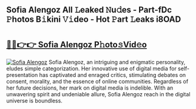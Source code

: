 ## Sofia Alengoz All 𝙻eaked 𝙽u𝚍es - Part-fDc 𝙿hotos B𝚒kini 𝚅𝚒deo - Hot 𝙿art 𝙻eaks i8OAD

# <h2><a href="http://ld0mda.urlbe.top/?page=Sofia+Alengoz">🔗🔗👉👉 Sofia Alengoz P𝚑oto𝚜Vid𝚎o</a></h2>

[![Sofia Alengoz](https://i.imgur.com/eBuTRDB.gif)](http://ld0mda.urlbe.top/?page=Sofia+Alengoz)
Sofia Alengoz, an intriguing and enigmatic personality, eludes simple categorization. Her innovative use of digital media for self-presentation has captivated and enraged critics, stimulating debates on consent, morality, and the essence of online communities. Regardless of her future decisions, her mark on digital media is indelible. With an unwavering spirit and undeniable allure, Sofia Alengoz reach in the digital universe is boundless.
